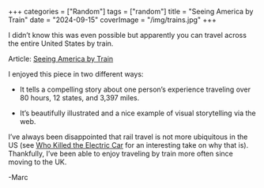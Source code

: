 +++
categories = ["Random"]
tags = ["random"]
title = "Seeing America by Train"
date = "2024-09-15"
coverImage = "/img/trains.jpg"
+++

I didn’t know this was even possible but apparently you can travel across the entire United States by train.

<!--more-->

Article: <a target="_blank" href="https://wapo.st/3MLtNKx">Seeing America by Train</a>

I enjoyed this piece in two different ways:

- It tells a compelling story about one person’s experience traveling over 80 hours, 12 states, and 3,397 miles.

- It’s beautifully illustrated and a nice example of visual storytelling via the web.

I’ve always been disappointed that rail travel is not more ubiquitous in the US (see <a target="_blank" href="https://en.wikipedia.org/wiki/Who_Killed_the_Electric_Car">Who Killed the Electric Car</a> for an interesting take on why that is). Thankfully, I’ve been able to enjoy traveling by train more often since moving to the UK.

-Marc
